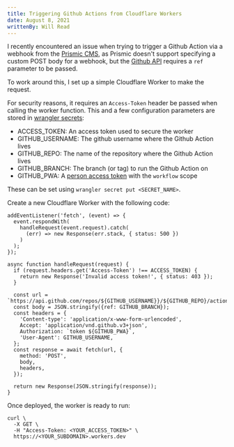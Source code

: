 ```yaml
---
title: Triggering Github Actions from Cloudflare Workers
date: August 8, 2021
writtenBy: Will Read
---
```


I recently encountered an issue when trying to trigger a Github Action via a webhook from the [Prismic CMS](https://prismic.io/), as Prismic doesn't support specifying a custom POST body for a webhook, but the [Github API](https://docs.github.com/en/rest) requires a `ref` parameter to be passed.

To work around this, I set up a simple Cloudflare Worker to make the request.

For security reasons, it requires an `Access-Token` header be passed when calling the worker function. This and a few configuration parameters are stored in [wrangler secrets](https://developers.cloudflare.com/workers/cli-wrangler/commands#secret):

- ACCESS_TOKEN: An access token used to secure the worker
- GITHUB_USERNAME: The github username where the Github Action lives
- GITHUB_REPO: The name of the repository where the Github Action lives
- GITHUB_BRANCH: The branch (or tag) to run the Github Action on
- GITHUB_PWA: A [person access token](https://github.com/settings/tokens) with the `workflow` scope

These can be set using `wrangler secret put <SECRET_NAME>`.

Create a new Cloudflare Worker with the following code:

```
addEventListener('fetch', (event) => {
  event.respondWith(
    handleRequest(event.request).catch(
      (err) => new Response(err.stack, { status: 500 })
    )
  );
});

async function handleRequest(request) {
  if (request.headers.get('Access-Token') !== ACCESS_TOKEN) {
    return new Response('Invalid access token!', { status: 403 });
  }

  const url = `https://api.github.com/repos/${GITHUB_USERNAME}}/${GITHUB_REPO}/actions/workflows/main.yml/dispatches`;
  const body = JSON.stringify({ref: GITHUB_BRANCH});
  const headers = {
    'Content-type': 'application/x-www-form-urlencoded',
    Accept: 'application/vnd.github.v3+json',
    Authorization: `token ${GITHUB_PWA}`,
    'User-Agent': GITHUB_USERNAME,
  };
  const response = await fetch(url, {
    method: 'POST',
    body,
    headers,
  });

  return new Response(JSON.stringify(response));
}
```
Once deployed, the worker is ready to run:

```
curl \
  -X GET \
  -H "Access-Token: <YOUR_ACCESS_TOKEN>" \
  https://<YOUR_SUBDOMAIN>.workers.dev
```
